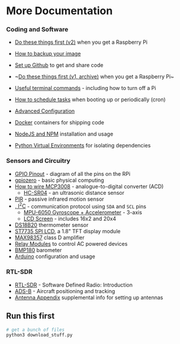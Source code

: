 # More Documentation

### Coding and Software

* [Do these things first (v2)](./do_first.md) when you get a Raspberry Pi
* [How to backup your image](./backup.md)
* [Set up Github](./github_setup.md) to get and share code



* ~[Do these things first (v1, archive)](./archive/do_first_v1.md) when you get a Raspberry Pi~
* [Useful terminal commands](./terminal_commands.md) - including how to turn off a Pi
* [How to schedule tasks](./scheduling.md) when booting up or periodically (cron)
* [Advanced Configuration](./advanced_config.md)
* [Docker](./docker.md) containers for shipping code
* [NodeJS and NPM](./node_js.md) installation and usage
* [Python Virtual Environments](./virtualenv.md) for isolating dependencies

### Sensors and Circuitry

* [GPIO Pinout](./GPIO.md) - diagram of all the pins on the RPi
* [gpiozero](https://github.com/herereadthis/lutra/blob/master/objectives/gpiozero) - basic physical computing
* [How to wire MCP3008](https://github.com/herereadthis/lutra/blob/master/objectives/MCP3008) - analogue-to-digital converter (ACD)
  * [HC-SR04](https://github.com/herereadthis/lutra/blob/master/objectives/hc_sr04) - an ultrasonic distance sensor
* [PIR](https://github.com/herereadthis/lutra/blob/master/objectives/PIR_motion_sensor) - passive infrared motion sensor
* [, I<sup>2</sup>C](./I2C.md) - communication protocol using `SDA` and `SCL` pins
  * [MPU-6050 Gyroscope + Accelerometer](https://github.com/herereadthis/lutra/blob/master/objectives/MPU6050_accelerometer) - 3-axis
  * [LCD Screen](https://github.com/herereadthis/lutra/blob/master/objectives/i2c_lcd) - includes 16x2 and 20x4
* [DS18B20](https://github.com/herereadthis/lutra/blob/master/objectives/DS18B20_thermometer) thermometer sensor
* [ST7735 SPI LCD](./st7735.md), a 1.8" TFT display module
* [MAX98357](./MAX98357.md) class D amplifier
* [Relay Modules](https://github.com/herereadthis/lutra/blob/master/objectives/relay) to control AC powered devices
* [BMP180](https://github.com/herereadthis/lutra/blob/master/objectives/BMP180_barometer) barometer
* [Arduino](https://github.com/herereadthis/lutra/blob/master/objectives/arduino) configuration and usage

### RTL-SDR
* [RTL-SDR](./rtl-sdr/README.md) - Software Defined Radio: Introduction
* [ADS-B](./rtl-sdr/adsb.md) - Aircraft positioning and tracking
* [Antenna Appendix](./rtl-sdr/antennas.md) supplemental info for setting up antennas

###

## Run this first

```bash
# get a bunch of files
python3 download_stuff.py
```
